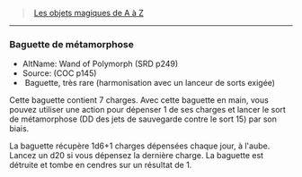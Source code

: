 ﻿---
!MagicItem
Type: Baguette
Rarity: très rare
Attunement: harmonisation avec un lanceur de sorts exigée
Id: magicitems_az_hd.md#baguette-de-métamorphose
ParentLink: magicitems_az_hd.md#les-objets-magiques-de-a-à-z
Name: Baguette de métamorphose
ParentName: Les objets magiques de A à Z
NameLevel: 3
AltName: Wand of Polymorph (SRD p249)
Source: (COC p145)
---
> [Les objets magiques de A à Z](hd_magicitems_az_les_objets_magiques_de_a_a_z.md)

---

### Baguette de métamorphose

- AltName: Wand of Polymorph (SRD p249)
- Source: (COC p145)
-  Baguette, très rare (harmonisation avec un lanceur de sorts exigée)

Cette baguette contient 7 charges. Avec cette baguette en main, vous pouvez utiliser une action pour dépenser 1 de ses charges et lancer le sort de métamorphose (DD des jets de sauvegarde contre le sort 15) par son biais.

La baguette récupère 1d6+1 charges dépensées chaque jour, à l'aube. Lancez un d20 si vous dépensez la dernière charge. La baguette est détruite et tombe en cendres sur un résultat de 1.

